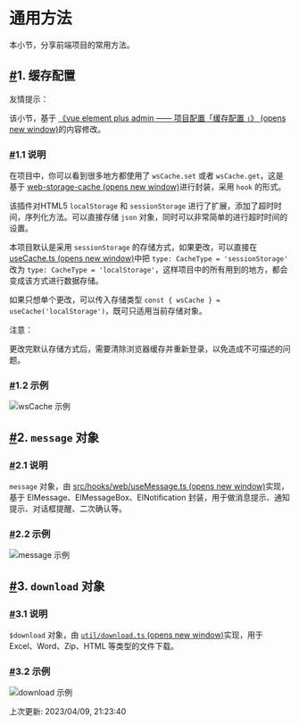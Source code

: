 # 通用方法

本小节，分享前端项目的常用方法。

## [#](https://doc.iocoder.cn/vue3/util/#_1-缓存配置)1. 缓存配置

友情提示：

该小节，基于 [《vue element plus admin —— 项目配置「缓存配置 」》 (opens new window)](https://kailong110120130.gitee.io/vue-element-plus-admin-doc/guide/settings.html#缓存配置)的内容修改。

### [#](https://doc.iocoder.cn/vue3/util/#_1-1-说明)1.1 说明

在项目中，你可以看到很多地方都使用了 `wsCache.set` 或者 `wsCache.get`，这是基于 [web-storage-cache (opens new window)](https://github.com/wuchangming/web-storage-cache)进行封装，采用 `hook` 的形式。

该插件对HTML5 `localStorage` 和 `sessionStorage` 进行了扩展，添加了超时时间，序列化方法。可以直接存储 `json` 对象，同时可以非常简单的进行超时时间的设置。

本项目默认是采用 `sessionStorage` 的存储方式，如果更改，可以直接在 [useCache.ts (opens new window)](https://github.com/yudaocode/yudao-ui-admin-vue3/blob/master/src/hooks/web/useCache.ts)中把 `type: CacheType = 'sessionStorage'` 改为 `type: CacheType = 'localStorage'`，这样项目中的所有用到的地方，都会变成该方式进行数据存储。

如果只想单个更改，可以传入存储类型 `const { wsCache } = useCache('localStorage')`，既可只适用当前存储对象。

注意：

更改完默认存储方式后，需要清除浏览器缓存并重新登录，以免造成不可描述的问题。

### [#](https://doc.iocoder.cn/vue3/util/#_1-2-示例)1.2 示例

![wsCache 示例](https://doc.iocoder.cn/img/Vue3/%E9%80%9A%E7%94%A8%E6%96%B9%E6%B3%95/10.png)

## [#](https://doc.iocoder.cn/vue3/util/#_2-message-对象)2. `message` 对象

### [#](https://doc.iocoder.cn/vue3/util/#_2-1-说明)2.1 说明

`message` 对象，由 [src/hooks/web/useMessage.ts (opens new window)](https://github.com/yudaocode/yudao-ui-admin-vue3/blob/master/src/hooks/web/useMessage.ts)实现，基于 ElMessage、ElMessageBox、ElNotification 封装，用于做消息提示、通知提示、对话框提醒、二次确认等。

### [#](https://doc.iocoder.cn/vue3/util/#_2-2-示例)2.2 示例

![message 示例](https://doc.iocoder.cn/img/Vue3/%E9%80%9A%E7%94%A8%E6%96%B9%E6%B3%95/11.png)

## [#](https://doc.iocoder.cn/vue3/util/#_3-download-对象)3. `download` 对象

### [#](https://doc.iocoder.cn/vue3/util/#_3-1-说明)3.1 说明

`$download` 对象，由 [`util/download.ts` (opens new window)](https://github.com/yudaocode/yudao-ui-admin-vue3/blob/master/src/utils/download.ts)实现，用于 Excel、Word、Zip、HTML 等类型的文件下载。

### [#](https://doc.iocoder.cn/vue3/util/#_3-2-示例)3.2 示例

![download 示例](https://doc.iocoder.cn/img/Vue3/%E9%80%9A%E7%94%A8%E6%96%B9%E6%B3%95/12.png)

上次更新: 2023/04/09, 21:23:40